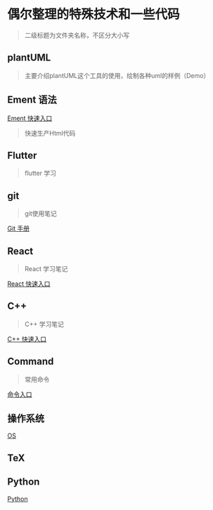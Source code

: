 # 偶尔整理的特殊技术和一些代码

> 二级标题为文件夹名称，不区分大小写

## plantUML

> 主要介绍plantUML这个工具的使用，绘制各种uml的样例（Demo）

## Ement 语法

[Ement 快速入口](./Ement/Ement.md)

> 快速生产Html代码

## Flutter

> flutter 学习

## git

> git使用笔记

[Git 手册](./git/我的git手册.md)

## React

> React 学习笔记

[React 快速入口](./React/React.md)

## C++

> C++ 学习笔记

[C++ 快速入口](./C++/C++.md)

## Command

> 常用命令

[命令入口](./Command/Command.md)

## 操作系统

[OS](./os/Operating_System.md)

## TeX

## Python

[Python](./python/PYTHON.md)
